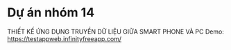 # Dự án nhóm 14
THIẾT KẾ ỨNG DỤNG 
TRUYỀN DỮ LIỆU GIỮA SMART PHONE VÀ PC
Demo: https://testappweb.infinityfreeapp.com/
